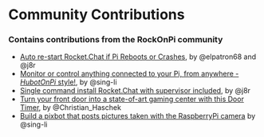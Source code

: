 # Community Contributions

###  Contains contributions from the RockOnPi community

* [Auto re-start Rocket.Chat if Pi Reboots or Crashes](https://github.com/RocketChat/Rocket.Chat.RaspberryPi/tree/master/CONTRIB/restart_after_reboot_with_supervisor),  by @elpatron68 and @j8r
* [Monitor or control anything connected to your Pi, from anywhere - *HubotOnPi* style!](https://github.com/RocketChat/Rocket.Chat.RaspberryPi/tree/master/CONTRIB/monitor_and_control_anything_anywhere_with_hubot),  by @sing-li
* [Single command install Rocket.Chat with supervisor included](https://github.com/RocketChat/Rocket.Chat.RaspberryPi/tree/master/CONTRIB/auto_install_with_supervisor_built_in),  by @j8r
* [Turn your front door into a state-of-art gaming center with this Door Timer](https://github.com/RocketChat/Rocket.Chat.RaspberryPi/tree/master/CONTRIB/notify_when_door_opened), by @Christian_Haschek 
* [Build a pixbot that posts pictures taken with the RaspberryPi camera](https://github.com/RocketChat/Rocket.Chat.RaspberryPi/tree/master/CONTRIB/pixbot_takes_picture_with_raspberry_pi_camera/pixbot)  by @sing-li
